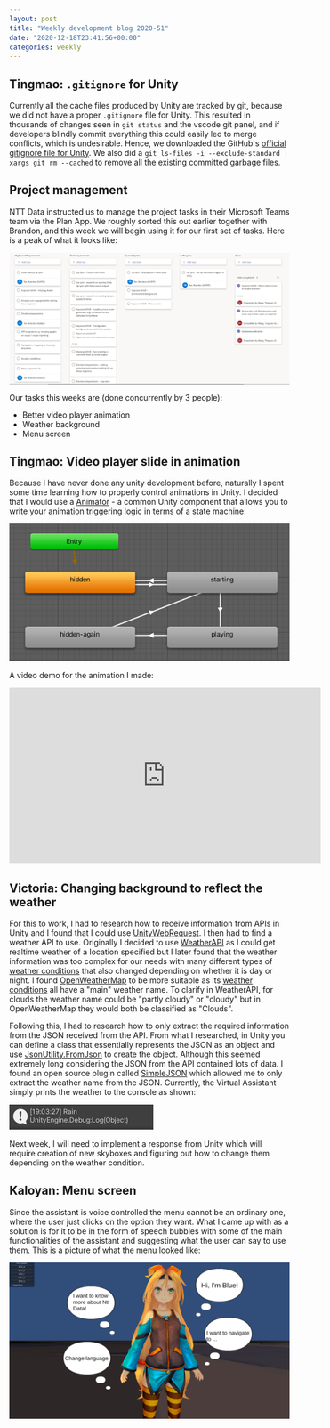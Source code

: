 ```yaml
---
layout: post
title: "Weekly development blog 2020-51"
date: "2020-12-18T23:41:56+00:00"
categories: weekly
---
```


## Tingmao: `.gitignore` for Unity

Currently all the cache files produced by Unity are tracked by git, because we did not have a proper `.gitignore` file for Unity. This resulted in thousands of changes seen in `git status` and the vscode git panel, and if developers blindly commit everything this could easily led to merge conflicts, which is undesirable. Hence, we downloaded the GitHub's [official gitignore file for Unity](https://github.com/github/gitignore/blob/master/Unity.gitignore). We also did a `git ls-files -i --exclude-standard | xargs git rm --cached` to remove all the existing committed garbage files.

## Project management

NTT Data instructed us to manage the project tasks in their Microsoft Teams team via the Plan App. We roughly sorted this out earlier together with Brandon, and this week we will begin using it for our first set of tasks. Here is a peak of what it looks like:

<a href="/assets/images/ms-team-plan-peak.png"><img src="/assets/images/ms-team-plan-peak.png" style="max-width: 100%; display: block; margin: 10px auto;"></a>

Our tasks this weeks are (done concurrently by 3 people):

- Better video player animation
- Weather background
- Menu screen

## Tingmao: Video player slide in animation

Because I have never done any unity development before, naturally I spent some time learning how to properly control animations in Unity. I decided that I would use a [Animator](https://docs.unity3d.com/Manual/class-Animator.html) - a common Unity component that allows you to write your animation triggering logic in terms of a state machine:

<img src="/assets/images/unity-animator-state-machine.png" class="center">

A video demo for the animation I made:

<iframe width="560" height="315" src="https://www.youtube.com/embed/m-lBv1Xaueo" frameborder="0" allow="accelerometer; autoplay; clipboard-write; encrypted-media; gyroscope; picture-in-picture" allowfullscreen></iframe>

## Victoria: Changing background to reflect the weather

For this to work, I had to research how to receive information from APIs in Unity and I found that I could use [UnityWebRequest](https://docs.unity3d.com/ScriptReference/Networking.UnityWebRequest.html). I then had to find a weather API to use. Originally I decided to use [WeatherAPI](https://www.weatherapi.com/) as I could get realtime weather of a location specified but I later found that the weather information was too complex for our needs with many different types of [weather conditions](https://www.weatherapi.com/docs/weather_conditions.json) that also changed depending on whether it is day or night. I found [OpenWeatherMap](https://openweathermap.org/) to be more suitable as its [weather conditions](https://openweathermap.org/weather-conditions) all have a "main" weather name. To clarify in WeatherAPI, for clouds the weather name could be "partly cloudy" or "cloudy" but in OpenWeatherMap they would both be classified as "Clouds".

Following this, I had to research how to only extract the required information from the JSON received from the API. From what I researched, in Unity you can define a class that essentially represents the JSON as an object and use [JsonUtility.FromJson](https://docs.unity3d.com/ScriptReference/JsonUtility.FromJson.html) to create the object. Although this seemed extremely long considering the JSON from the API contained lots of data. I found an open source plugin called [SimpleJSON](https://github.com/Bunny83/SimpleJSON) which allowed me to only extract the weather name from the JSON. Currently, the Virtual Assistant simply prints the weather to the console as shown:

<img src="/assets/images/weather-console-log.PNG" class="center">

Next week, I will need to implement a response from Unity which will require creation of new skyboxes and figuring out how to change them depending on the weather condition.

## Kaloyan: Menu screen

Since the assistant is voice controlled the menu cannot be an ordinary one, where the user just clicks on the option they want. What I came up with as a solution is for it to be in the form of speech bubbles with some of the main functionalities of the assistant and suggesting what the user can say to use them. This is a picture of what the menu looked like:

<img src="/assets/images/2020-51-bubbles.png" class="center">